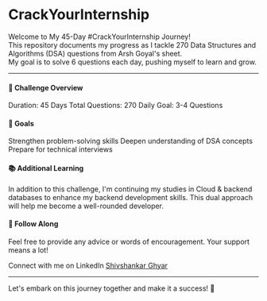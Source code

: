 # CrackYourInternship
 Welcome to My 45-Day #CrackYourInternship Journey! <br>
This repository documents my progress as I tackle 270 Data Structures and Algorithms (DSA) questions from Arsh Goyal's sheet. <br>
My goal is to solve 6 questions each day, pushing myself to learn and grow.

<hr>
<h4>📅 Challenge Overview</h4>
Duration: 45 Days
Total Questions: 270
Daily Goal: 3-4 Questions

<h4>🎯 Goals</h4>
Strengthen problem-solving skills
Deepen understanding of DSA concepts
Prepare for technical interviews

<h4>📚 Additional Learning</h4>
In addition to this challenge, I'm continuing my studies in Cloud & backend databases to enhance my backend development skills. This dual approach will help me become a well-rounded developer.

<h4>🙌 Follow Along</h4>
Feel free to provide any advice or words of encouragement. Your support means a lot!

Connect with me on LinkedIn  <a href="https://www.linkedin.com/in/shivshankar-ghyar-870972289/"> Shivshankar Ghyar </a>
<hr>

Let's embark on this journey together and make it a success! 🚀
        
